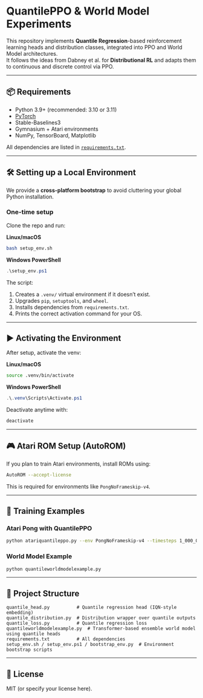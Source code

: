 # QuantilePPO & World Model Experiments

This repository implements **Quantile Regression**-based reinforcement learning heads and distribution classes, integrated into PPO and World Model architectures.  
It follows the ideas from Dabney et al. for **Distributional RL** and adapts them to continuous and discrete control via PPO.

---

## 📦 Requirements

- Python 3.9+ (recommended: 3.10 or 3.11)
- [PyTorch](https://pytorch.org/)
- Stable-Baselines3
- Gymnasium + Atari environments
- NumPy, TensorBoard, Matplotlib

All dependencies are listed in [`requirements.txt`](./requirements.txt).

---

## 🛠 Setting up a Local Environment

We provide a **cross-platform bootstrap** to avoid cluttering your global Python installation.

### One-time setup
Clone the repo and run:

**Linux/macOS**
```bash
bash setup_env.sh
```

**Windows PowerShell**
```powershell
.\setup_env.ps1
```

The script:
1. Creates a `.venv/` virtual environment if it doesn’t exist.
2. Upgrades `pip`, `setuptools`, and `wheel`.
3. Installs dependencies from `requirements.txt`.
4. Prints the correct activation command for your OS.

---

## ▶ Activating the Environment

After setup, activate the venv:

**Linux/macOS**
```bash
source .venv/bin/activate
```

**Windows PowerShell**
```powershell
.\.venv\Scripts\Activate.ps1
```

Deactivate anytime with:
```bash
deactivate
```

---

## 🎮 Atari ROM Setup (AutoROM)

If you plan to train Atari environments, install ROMs using:
```bash
AutoROM --accept-license
```
This is required for environments like `PongNoFrameskip-v4`.

---

## 🚀 Training Examples

### Atari Pong with QuantilePPO
```bash
python atariquantileppo.py --env PongNoFrameskip-v4 --timesteps 1_000_000
```

### World Model Example
```bash
python quantileworldmodelexample.py
```

---

## 📂 Project Structure

```
quantile_head.py          # Quantile regression head (IQN-style embedding)
quantile_distribution.py  # Distribution wrapper over quantile outputs
quantile_loss.py          # Quantile regression loss
quantileworldmodelexample.py  # Transformer-based ensemble world model using quantile heads
requirements.txt          # All dependencies
setup_env.sh / setup_env.ps1 / bootstrap_env.py  # Environment bootstrap scripts
```

---

## 📜 License
MIT (or specify your license here).
